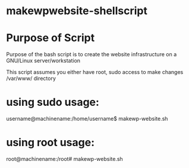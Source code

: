 # makewpwebsite-shellscript

# Purpose of Script

Purpose of the bash script is to create the website infrastructure on a GNU/Linux server/workstation

This script assumes you either have root, sudo access to make changes /var/www/ directory

# using sudo usage:

username@machinename:/home/username$ makewp-website.sh 

# using root usage:

root@machinename:/root# makewp-website.sh 

